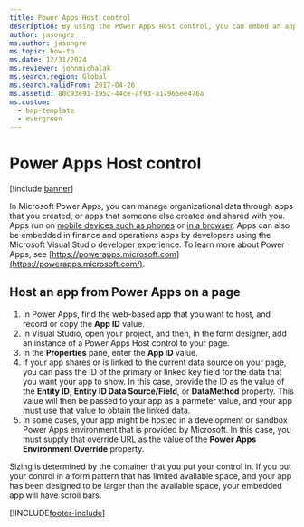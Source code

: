 ```yaml
---
title: Power Apps Host control
description: By using the Power Apps Host control, you can embed an app from Power Apps into one of the finance and operations apps.
author: jasongre
ms.author: jasongre
ms.topic: how-to
ms.date: 12/31/2024
ms.reviewer: johnmichalak
ms.search.region: Global
ms.search.validFrom: 2017-04-26
ms.assetid: 80c93e91-1952-44ce-af93-a17965ee476a
ms.custom: 
  - bap-template
  - evergreen
---
```


# Power Apps Host control

[!include [banner](../includes/banner.md)]

In Microsoft Power Apps, you can manage organizational data through apps that you created, or apps that someone else created and shared with you. Apps run on [mobile devices such as phones](https://powerapps.microsoft.com/tutorials/run-app-client/) or [in a browser](https://powerapps.microsoft.com/tutorials/run-app-browser/). Apps can also be embedded in finance and operations apps by developers using the Microsoft Visual Studio developer experience. To learn more about Power Apps, see [https://powerapps.microsoft.com](https://powerapps.microsoft.com/).

## Host an app from Power Apps on a page

1.  In Power Apps, find the web-based app that you want to host, and record or copy the **App ID** value.
2.  In Visual Studio, open your project, and then, in the form designer, add an instance of a Power Apps Host control to your page.
3.  In the **Properties** pane, enter the **App ID** value.
4.  If your app shares or is linked to the current data source on your page, you can pass the ID of the primary or linked key field for the data that you want your app to show. In this case, provide the ID as the value of the **Entity ID**, **Entity ID Data Source/Field**, or **DataMethod** property. This value will then be passed to your app as a parmeter value, and your app must use that value to obtain the linked data. 
5.  In some cases, your app might be hosted in a development or sandbox Power Apps environment that is provided by Microsoft. In this case, you must supply that override URL as the value of the **Power Apps Environment Override** property.

Sizing is determined by the container that you put your control in. If you put your control in a form pattern that has limited available space, and your app has been designed to be larger than the available space, your embedded app will have scroll bars.


[!INCLUDE[footer-include](../../../includes/footer-banner.md)]
